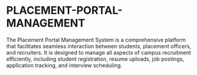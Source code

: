 # PLACEMENT-PORTAL-MANAGEMENT
The Placement Portal Management System is a comprehensive platform that facilitates seamless interaction between students, placement officers, and recruiters. It is designed to manage all aspects of campus recruitment efficiently, including student registration, resume uploads, job postings, application tracking, and interview scheduling.

